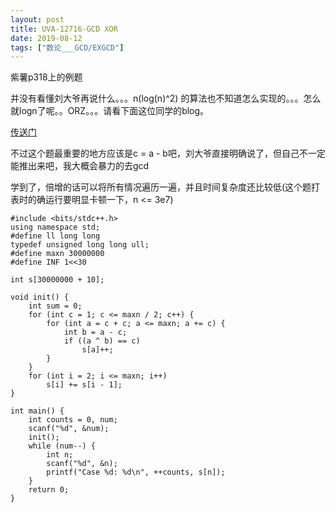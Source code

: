 ```yaml
---
layout: post
title: UVA-12716-GCD XOR
date: 2019-08-12
tags: ["数论___GCD/EXGCD"]
---
```


<!-- wp:paragraph -->

紫薯p318上的例题

<!-- /wp:paragraph -->

<!-- wp:paragraph -->

并没有看懂刘大爷再说什么。。。n(log(n)^2) 的算法也不知道怎么实现的。。。怎么就logn了呢。。ORZ。。。请看下面这位同学的blog。

<!-- /wp:paragraph -->

<!-- wp:paragraph -->

[传送门](https://blog.csdn.net/shimmer_/article/details/38492143)

<!-- /wp:paragraph -->

<!-- wp:paragraph -->

不过这个题最重要的地方应该是c = a - b吧，刘大爷直接明确说了，但自己不一定能推出来吧，我大概会暴力的去gcd

<!-- /wp:paragraph -->

<!-- wp:paragraph -->

学到了，倍增的话可以将所有情况遍历一遍，并且时间复杂度还比较低(这个题打表时的确运行要明显卡顿一下，n <= 3e7)

<!-- /wp:paragraph -->

<!-- wp:code -->

    #include <bits/stdc++.h>
    using namespace std;
    #define ll long long
    typedef unsigned long long ull;
    #define maxn 30000000
    #define INF 1<<30

    int s[30000000 + 10];

    void init() {
        int sum = 0;
        for (int c = 1; c <= maxn / 2; c++) {
            for (int a = c + c; a <= maxn; a += c) {
                int b = a - c;
                if ((a ^ b) == c)
                    s[a]++;
            }
        }
        for (int i = 2; i <= maxn; i++)
            s[i] += s[i - 1];
    }

    int main() {
        int counts = 0, num;
        scanf("%d", &num);
        init();
        while (num--) {
            int n;
            scanf("%d", &n);
            printf("Case %d: %d\n", ++counts, s[n]);
        }
        return 0;
    }

<!-- /wp:code -->
